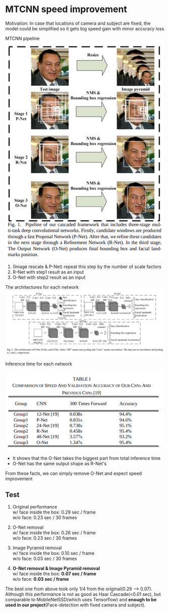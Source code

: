 # MTCNN speed improvement
Motivation: In case that locations of camera and subject are fixed, 
the model could be simplified so it gets big speed gain with minor accuracy loss

MTCNN pipeline  
![](source/mtcnn_fig1.png)  
1. (Image rescale & P-Net) repeat this step by the number of scale factors
2. R-Net with step1 result as an input
3. O-Net with step2 result as an input

The architectures for each network
![](source/mtcnn_fig2.png)  

Inference time for each network  

![](source/mtcnn_table1.png)  

* It shows that the O-Net takes the biggest part from total inference time
* O-Net has the same output shape as R-Net's  

From these facts, we can simply remove O-Net and expect speed improvement

## Test
1. Original performance  
   w/  face inside the box: 0.29 sec / frame  
   w/o face: 0.23 sec / 30 frames  

2. O-Net removal  
   w/  face inside the box: 0.26 sec / frame  
   w/o face: 0.23 sec / 30 frames  

3. Image Pyramid removal  
   w/  face inside the box: 0.10 sec / frame  
   w/o face: 0.03 sec / 30 frames  

4. __O-Net removal & Image Pyramid removal__  
   w/  face inside the box: __0.07 sec / frame__  
   w/o face: __0.03 sec / frame__  
   
The best one from above took only 1/4 from the original(0.29 --> 0.07).  
Although this performance is not as good as Haar Cascade(<0.01 sec), but comparable
to MobileNetSSD(which uses Tensorflow) and __enough to be used in our project__(Face-detection
with fixed camera and subject).
